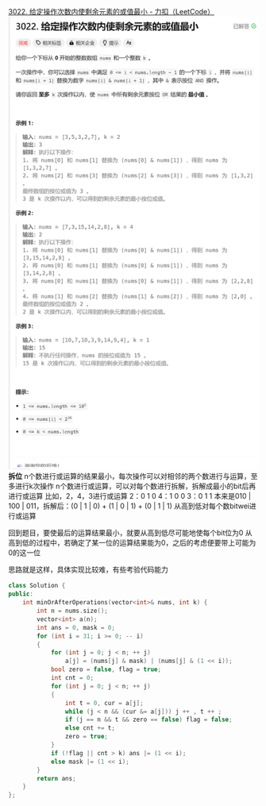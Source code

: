 [3022. 给定操作次数内使剩余元素的或值最小 - 力扣（LeetCode）](https://leetcode.cn/problems/minimize-or-of-remaining-elements-using-operations/description/)
![image.png](https://raw.githubusercontent.com/ren77281/pigco-image/main/img/202402062127801.png)
**拆位**
n个数进行或运算的结果最小，每次操作可以对相邻的两个数进行与运算，至多进行k次操作
n个数进行或运算，可以对每个数进行拆解，拆解成最小的bit后再进行或运算
比如，2，4，3进行或运算
2：0 1 0
4：1 0 0
3：0 1 1
本来是010 | 100 | 011，拆解后：(0 | 1 | 0) + (1 | 0 | 1) + (0 | 1 | 1)
从高到低对每个数bitwei进行或运算

回到题目，要使最后的运算结果最小，就要从高到低尽可能地使每个bit位为0
从高到低的过程中，若确定了某一位的运算结果能为0，之后的考虑便要带上可能为0的这一位

思路就是这样，具体实现比较难，有些考验代码能力
```cpp
class Solution {
public:
    int minOrAfterOperations(vector<int>& nums, int k) {
        int n = nums.size();
        vector<int> a(n);
        int ans = 0, mask = 0;
        for (int i = 31; i >= 0; -- i)
        {
            for (int j = 0; j < n; ++ j)
                a[j] = (nums[j] & mask) | (nums[j] & (1 << i));
            bool zero = false, flag = true;
            int cnt = 0;
            for (int j = 0; j < n; ++ j) 
            {
                int t = 0, cur = a[j];
                while (j < n && (cur &= a[j])) j ++ , t ++ ;
                if (j == n && t && zero == false) flag = false;
                else cnt += t;
                zero = true;
            }
            if (!flag || cnt > k) ans |= (1 << i);
            else mask |= (1 << i);
        }
        return ans;
    }
};
```